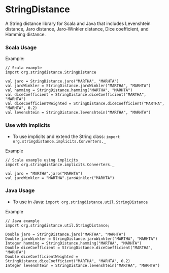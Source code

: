 # StringDistance

A String distance library for Scala and Java that includes Levenshtein distance, Jaro distance, Jaro-Winkler distance, Dice coefficient, and Hamming distance.

### Scala Usage

Example:
```
// Scala example
import org.stringdistance.StringDistance

val jaro = StringDistance.jaro("MARTHA", "MARHTA")
val jaroWinkler = StringDistance.jaroWinkler("MARTHA", "MARHTA")
val hamming = StringDistance.hamming("MARTHA", "MARHTA")
val diceCoefficient = StringDistance.diceCoefficient("MARTHA", "MARHTA")
val diceCoefficientWeighted = StringDistance.diceCoefficient("MARTHA", "MARHTA", 0.2)
val levenshtein = StringDistance.levenshtein("MARTHA", "MARHTA")
```

### Use with Implicits
  -  To use implicits and extend the String class:  `import org.stringdistance.implicits.Converters._`

Example
```
// Scala example using implicits
import org.stringdistance.implicits.Converters._

val jaro = "MARTHA".jaro("MARHTA")
val jaroWinkler = "MARTHA".jaroWinkler("MARHTA")
```

### Java Usage
  -  To use in Java:  `import org.stringdistance.util.StringDistance`

Example
```
// Java example
import org.stringdistance.util.StringDistance;

Double jaro = StringDistance.jaro("MARTHA", "MARHTA")
Double jaroWinkler = StringDistance.jaroWinkler("MARTHA", "MARHTA")
Integer hamming = StringDistance.hamming("MARTHA", "MARHTA")
Double diceCoefficient = StringDistance.diceCoefficient("MARTHA", "MARHTA")
Double diceCoefficientWeighted = StringDistance.diceCoefficient("MARTHA", "MARHTA", 0.2)
Integer levenshtein = StringDistance.levenshtein("MARTHA", "MARHTA")
```

